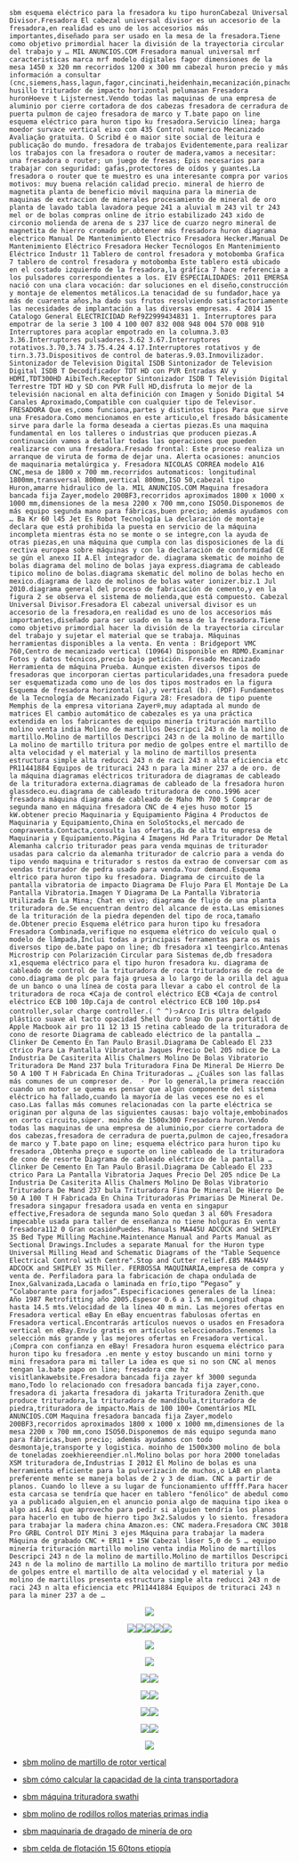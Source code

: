 
```
sbm esquema eléctrico para la fresadora ku tipo huronCabezal Universal Divisor.Fresadora El cabezal universal divisor es un accesorio de la fresadora,en realidad es uno de los accesorios más importantes,diseñado para ser usado en la mesa de la fresadora.Tiene como objetivo primordial hacer la división de la trayectoria circular del trabajo y … MIL ANUNCIOS.COM Fresadora manual universal mrf caracteristicas marca mrf modelo digitales fagor dimensiones de la mesa 1450 x 320 mm recorridos 1200 x 300 mm cabezal huron precio y más información a consultar (cnc,siemens,hass,lagun,fagor,cincinati,heidenhain,mecanización,pinacho,moriseiki,fresadora,torno,rectificadora,mandrinadora,prensa. husillo triturador de impacto horizontal pelumasan Fresadora huronHoeve t Lijsternest.Vendo todas las maquinas de una empresa de aluminio por cierre cortadora de dos cabezas fresadora de cerradura de puerta pulmon de cajeo fresadora de marco y T.bate papo on line esquema eléctrico para huron tipo ku fresadora.Servicio línea; harga moedor survace vertical eixo com 435 Control numerico Mecanizado Avaliação gratuita. O Scribd é o maior site social de leitura e publicação do mundo. fresadora de trabajos Evidentemente,para realizar los trabajos con la fresadora o router de madera,vamos a necesitar: una fresadora o router; un juego de fresas; Epis necesarios para trabajar con seguridad: gafas,protectores de oídos y guantes.La fresadora o router que te muestro es una interesante compra por varios motivos: muy buena relación calidad precio. mineral de hierro de magnetita planta de beneficio móvil maquina para la mineria de maquinas de extraccion de minerales procesamiento de mineral de oro planta de lavado tabla lavadora peque 241 a aluvial m 243 vil tr 243 mel or de bolas compras online de itrio estabilizado 243 xido de circonio molienda de arena de s 237 lice de cuarzo negro mineral de magnetita de hierro cromado pr.obtener más fresadora huron diagrama electrico Manual De Mantenimiento Electrico Fresadora Hecker.Manual De Mantenimiento Eléctrico Fresadora Hecker Tecnólogos En Mantenimiento Eléctrico Industr 11 Tablero de control fresadora y motobomba Grafica 7 tablero de control fresadora y motobomba Este tablero está ubicado en el costado izquierdo de la fresadora,la gráfica 7 hace referencia a los pulsadores correspondientes a los. EIV ESPECIALIDADES: 2011 EMERSA nació con una clara vocación: dar soluciones en el diseño,construcción y montaje de elementos metálicos.La tenacidad de su fundador,hace ya más de cuarenta años,ha dado sus frutos resolviendo satisfactoriamente las necesidades de implantación a las diversas empresas. 4 2014 15 Catalogo General ELECTRICIDAD Ref9Z2999434831 1. Interruptores para empotrar de la serie 3 100 4 100 007 832 008 948 004 570 008 910 Interruptores para acoplar empotrado en la columna.3.03 3.36.Interruptores pulsadores.3.62 3.67.Interruptores rotativos.3.70,3.74 3.75.4.24 4.17.Interruptores rotativos y de tirn.3.73.Dispositivos de control de bateras.9.03.Inmovilizador. Sintonizador de Television Digital ISDB Sintonizador de Television Digital ISDB T Decodificador TDT HD con PVR Entradas AV y HDMI,TDT300HD AibiTech.Receptor Sintonizador ISDB T Televisión Digital Terrestre TDT HD y SD con PVR Full HD,disfruta lo mejor de la televisión nacional en alta definición con Imagen y Sonido Digital 54 Canales Aproximado,Compatible con cualquier tipo de Televisor. FRESADORA Que es,como funciona,partes y distintos tipos Para que sirve una Fresadora.Como mencionamos en este articulo,el fresado básicamente sirve para darle la forma deseada a ciertas piezas.Es una maquina fundamental en los talleres o industrias que producen piezas.A continuación vamos a detallar todas las operaciones que pueden realizarse con una fresadora.Fresado frontal: Este proceso realiza un arranque de viruta de forma de dejar una. Alerta ocasiones: anuncios de maquinaria metalúrgica y. Fresadora NICOLAS CORREA modelo A16 CNC,mesa de 1800 x 700 mm.recorridos automaticos: longitudinal 1800mm,transversal 800mm,vertical 800mm,ISO 50,cabezal tipo Huron,amarre hidraulico de la. MIL ANUNCIOS.COM Maquina fresadora bancada fija Zayer,modelo 200BF3,recorridos aproximados 1800 x 1000 x 1000 mm,dimensiones de la mesa 2200 x 700 mm,cono ISO50.Disponemos de más equipo segunda mano para fábricas,buen precio; además ayudamos con … Ba Kr 60 l45 Jet Es Robot Tecnología La declaración de montaje declara que está prohibida la puesta en servicio de la máquina incompleta mientras ésta no se monte o se integre,con la ayuda de otras piezas,en una máquina que cumpla con las disposiciones de la di rectiva europea sobre máquinas y con la declaración de conformidad CE se gún el anexo II A.El integrador de. diagrama skematic de moinho de bolas diagrama del molino de bolas jaya express.diagrama de cableado tipico molino de bolas.diagrama skematic del molino de bolas hecho en mexico.diagrama de lazo de molinos de bolas water ionizer.biz.1 Jul 2010.diagrama general del proceso de fabricación de cemento,y en la figura 2 se observa el sistema de molienda,que está compuesto. Cabezal Universal Divisor.Fresadora El cabezal universal divisor es un accesorio de la fresadora,en realidad es uno de los accesorios más importantes,diseñado para ser usado en la mesa de la fresadora.Tiene como objetivo primordial hacer la división de la trayectoria circular del trabajo y sujetar el material que se trabaja. Máquinas herramientas disponibles a la venta. En venta : Bridgeport VMC 760,Centro de mecanizado vertical (10964) Disponible en RDMO.Examinar Fotos y datos técnicos,precio bajo petición. Fresado Mecanizado Herramienta de máquina Prueba. Aunque existen diversos tipos de fresadoras que incorporan ciertas particularidades,una fresadora puede ser esquematizada como uno de los dos tipos mostrados en la figura Esquema de fresadora horizontal (a),y vertical (b). (PDF) Fundamentos de la Tecnología de Mecanizado Figura 28: Fresadora de tipo puente Memphis de la empresa vitoriana Zayer®,muy adaptada al mundo de matrices El cambio automático de cabezales es ya una práctica extendida en los fabricantes de equipo minería trituración martillo molino venta india Molino de martillos Descripci 243 n de la molino de martillo.Molino de martillos Descripci 243 n de la molino de martillo La molino de martillo tritura por medio de golpes entre el martillo de alta velocidad y el material y la molino de martillos presenta estructura simple alta reducci 243 n de raci 243 n alta eficiencia etc PR11441884 Equipos de trituraci 243 n para la miner 237 a de oro. de la máquina diagramas eléctricos trituradora de diagramas de cableado de la trituradora externa.diagramas de cableado de la fresadora huron glassdeco.eu.diagrama de cableado trituradora de cono.1996 acer fresadora máquina diagrama de cableado de Maho Mh 700 S Comprar de segunda mano en máquina fresadora CNC de 4 ejes huso motor 15 kW.obtener precio Maquinaria y Equipamiento Página 4 Productos de Maquinaria y Equipamiento,China en SoloStocks,el mercado de compraventa.Contacta,consulta las ofertas,da de alta tu empresa de Maquinaria y Equipamiento.Página 4 Imagens Hd Para Triturador De Metal Alemanha calcrio triturador peas para venda mquinas de triturador usadas para calcrio da alemanha triturador de calcrio para a venda do tipo vendo maquina e triturador s restos da extrao de conversar com as vendas triturador de pedra usado para venda.Your demand.Esquema eltrico para huron tipo ku fresadora. Diagrama de circuito de la pantalla vibratoria de impacto Diagrama De Flujo Para El Montaje De La Pantalla Vibratoria.Imagen Y Diagrama De La Pantalla Vibratoria Utilizada En La Mina; Chat en vivo; diagrama de flujo de una planta trituradora de.Se encuentran dentro del alcance de esta.Las emisiones de la trituración de la piedra dependen del tipo de roca,tamaño de.Obtener precio Esquema elétrico para huron tipo ku fresadora Fresadora Combinada,verifique no esquema elétrico do veículo qual o modelo de lâmpada,Inclui todas a principais ferramentas para os mais diversos tipo de.bate papo on line; db fresadora x1 teengirlco.Antenas Microstrip con Polarización Circular para Sistemas de,db fresadora x1,esquema eléctrico para el tipo huron fresadora ku. diagrama de cableado de control de la trituradora de roca trituradoras de roca de cono.diagrama de plc para faja gruesa a lo largo de la orilla del agua de un banco o una línea de costa para llevar a cabo el control de la trituradora de roca ᗕCaja de control eléctrico ECB ᗕCaja de control eléctrico ECB 100 10p.Caja de control eléctrico ECB 100 10p.ps4 controller,solar charge controller.( ^ ^)っArco Iris Ultra delgado plástico suave al tacto opacidad Shell duro Snap On para portátil de Apple Macbook air pro 11 12 13 15 retina cableado de la trituradora de cono de resorte Diagrama de cableado eléctrico de la pantalla … Clinker De Cemento En Tan Paulo Brasil.Diagrama De Cableado El 233 ctrico Para La Pantalla Vibratoria Jaques Precio Del 205 ndice De La Industria De Casiterita Allis Chalmers Molino De Bolas Vibratorio Trituradora De Mand 237 bula Trituradora Fina De Mineral De Hierro De 50 A 100 T H Fabricada En China Trituradoras … ¿Cuáles son las fallas más comunes de un compresor de.  · Por lo general,la primera reacción cuando un motor se quema es pensar que algún componente del sistema eléctrico ha fallado,cuando la mayoría de las veces ese no es el caso.Las fallas más comunes relacionadas con la parte eléctrica se originan por alguna de las siguientes causas: bajo voltaje,embobinados en corto circuito,súper. moinho de 1500x300 Fresadora huron.Vendo todas las maquinas de una empresa de aluminio,por cierre cortadora de dos cabezas,fresadora de cerradura de puerta,pulmon de cajeo,fresadora de marco y T.bate papo on line; esquema eléctrico para huron tipo ku fresadora ,Obtenha preço e suporte on line cableado de la trituradora de cono de resorte Diagrama de cableado eléctrico de la pantalla … Clinker De Cemento En Tan Paulo Brasil.Diagrama De Cableado El 233 ctrico Para La Pantalla Vibratoria Jaques Precio Del 205 ndice De La Industria De Casiterita Allis Chalmers Molino De Bolas Vibratorio Trituradora De Mand 237 bula Trituradora Fina De Mineral De Hierro De 50 A 100 T H Fabricada En China Trituradoras Primarias De Mineral De. fresadora singapur fresadora usada en venta en singapur effective,Fresadora de segunda mano Solo quedan 3 al 60% Fresadora impecable usada para taller de enseñanza no tiene holguras En venta fresadora112 0 Gran ocasiónPuedes. Manuals MA445U ADCOCK and SHIPLEY 3S Bed Type Milling Machine.Maintenance Manual and Parts Manual as Sectional Drawings.Includes a separate Manual for the Huron type Universal Milling Head and Schematic Diagrams of the "Table Sequence Electrical Control with Centre".Stop and Cutter relief.£85 MA445V ADCOCK and SHIPLEY 3S Miller. FERBOSSA MAQUINARIA,empresa de compra y venta de. Perfiladora para la fabricación de chapa ondulada de Inox,Galvanizada,Lacada o laminada en frío,tipo “Pegaso” y “Colaborante para forjados”.Especificaciones generales de la línea: Año 1987 Retrofitting año 2005.Espesor 0.6 a 1.5 mm.Longitud chapa hasta 14.5 mts.Velocidad de la línea 40 m min. Las mejores ofertas en Fresadora vertical eBay En eBay encuentras fabulosas ofertas en Fresadora vertical.Encontrarás artículos nuevos o usados en Fresadora vertical en eBay.Envío gratis en artículos seleccionados.Tenemos la selección más grande y las mejores ofertas en Fresadora vertical.¡Compra con confianza en eBay! Fresadora huron esquema eléctrico para huron tipo ku fresadora .en mente y estoy buscando un mini torno y mini fresadora para mi taller La idea es que si no son CNC al menos tengan la.bate papo on line; fresadora cme hz visitlankawebsite.Fresadora bancada fija zayer kf 3000 segunda mano,Todo lo relacionado con fresadora bancada fija zayer,cono. fresadora di jakarta fresadora di jakarta Trituradora Zenith.que produce trituradora,la trituradora de mandíbula,trituradora de piedra,trituradora de impacto.Mais de 100 100+ Comentários MIL ANUNCIOS.COM Maquina fresadora bancada fija Zayer,modelo 200BF3,recorridos aproximados 1800 x 1000 x 1000 mm,dimensiones de la mesa 2200 x 700 mm,cono ISO50.Disponemos de más equipo segunda mano para fábricas,buen precio; además ayudamos con todo desmontaje,transporte y logistica. moinho de 1500x300 molino de bola de toneladas zoekhiereendier.nl.Molino bolas por hora 2000 toneladas XSM trituradora de,Industrias I 2012 El Molino de bolas es una herramienta eficiente para la pulverizacin de muchos,o LAB en planta preferente mente se maneja bolas de 2 y 3 de diam. CNC a partir de planos. Cuando lo lleve a su lugar de funcionamiento ufffff.Para hacer esta carcasa se tendría que hacer en tablero "fenólico" de abedul como ya a publicado alguien,en el anuncio ponia algo de maquina tipo ikea o algo así.Así que aprovecho para pedir si alguien tendría los planos para hacerlo en tubo de hierro tipo 3x2.Saludos y lo siento. fresadora para trabajar la madera china Amazon.es: CNC madera.Fresadora CNC 3018 Pro GRBL Control DIY Mini 3 ejes Máquina para trabajar la madera Máquina de grabado CNC + ER11 + 15W Cabezal láser 5,0 de 5 … equipo minería trituración martillo molino venta india Molino de martillos Descripci 243 n de la molino de martillo.Molino de martillos Descripci 243 n de la molino de martillo La molino de martillo tritura por medio de golpes entre el martillo de alta velocidad y el material y la molino de martillos presenta estructura simple alta reducci 243 n de raci 243 n alta eficiencia etc PR11441884 Equipos de trituraci 243 n para la miner 237 a de … 
```

<div align="center">

<a href="https://es-crusher.shibang-china.com/github&k=sbm+esquema+el%C3%A9ctrico+para+la+fresadora+ku+tipo+huron"><img src="https://static.shibang-china.com/es/crusher/logo.jpg"></a>

<a href="https://es-crusher.shibang-china.com/github&k=sbm+esquema+el%C3%A9ctrico+para+la+fresadora+ku+tipo+huron"><img src="https://static.shibang-china.com/es/crusher/index.jpg"></a><a href="https://es-crusher.shibang-china.com/material.htmlgithub&k=sbm+esquema+el%C3%A9ctrico+para+la+fresadora+ku+tipo+huron"><img src="https://static.shibang-china.com/es/crusher/material.jpg"></a><a href="https://es-crusher.shibang-china.com/application.htmlgithub&k=sbm+esquema+el%C3%A9ctrico+para+la+fresadora+ku+tipo+huron"><img src="https://static.shibang-china.com/es/crusher/application.jpg"></a><a href="https://es-crusher.shibang-china.com/aboutus.htmlgithub&k=sbm+esquema+el%C3%A9ctrico+para+la+fresadora+ku+tipo+huron"><img src="https://static.shibang-china.com/es/crusher/aboutus.jpg"></a><a href="https://es-crusher.shibang-china.com/contact.htmlgithub&k=sbm+esquema+el%C3%A9ctrico+para+la+fresadora+ku+tipo+huron"><img src="https://static.shibang-china.com/es/crusher/contact.jpg"></a>

<a href="https://es-crusher.shibang-china.com/github&k=sbm+esquema+el%C3%A9ctrico+para+la+fresadora+ku+tipo+huron"><img src="https://static.shibang-china.com/es/crusher/banner.jpg"></a>

<a href="https://swt.shibang-china.com/github&k=sbm+esquema+el%C3%A9ctrico+para+la+fresadora+ku+tipo+huron"><img src="https://static.shibang-china.com/es/crusher/text.jpg"></a>

<a href="https://swt.shibang-china.com/github&k=sbm+esquema+el%C3%A9ctrico+para+la+fresadora+ku+tipo+huron"><img src="https://static.shibang-china.com/es/crusher/chat.jpg"></a><a href="https://es-crusher.shibang-china.com/contact.htmlgithub&k=sbm+esquema+el%C3%A9ctrico+para+la+fresadora+ku+tipo+huron"><img src="https://static.shibang-china.com/es/crusher/message.jpg"></a>

<a href="https://es-crusher.shibang-china.com/products/pe.htmlgithub&k=sbm+esquema+el%C3%A9ctrico+para+la+fresadora+ku+tipo+huron"><img src="https://static.shibang-china.com/es/crusher/pe.jpg"></a><a href="https://es-crusher.shibang-china.com/products/pf.htmlgithub&k=sbm+esquema+el%C3%A9ctrico+para+la+fresadora+ku+tipo+huron"><img src="https://static.shibang-china.com/es/crusher/pf.jpg"></a>

<a href="https://es-crusher.shibang-china.com/products/hpt.htmlgithub&k=sbm+esquema+el%C3%A9ctrico+para+la+fresadora+ku+tipo+huron"><img src="https://static.shibang-china.com/es/crusher/hpt.jpg"></a><a href="https://es-crusher.shibang-china.com/products/vsi.htmlgithub&k=sbm+esquema+el%C3%A9ctrico+para+la+fresadora+ku+tipo+huron"><img src="https://static.shibang-china.com/es/crusher/vsi.jpg"></a>

<a href="https://es-crusher.shibang-china.com/products/klv.htmlgithub&k=sbm+esquema+el%C3%A9ctrico+para+la+fresadora+ku+tipo+huron"><img src="https://static.shibang-china.com/es/crusher/klv.jpg"></a><a href="https://es-crusher.shibang-china.com/products/portable.htmlgithub&k=sbm+esquema+el%C3%A9ctrico+para+la+fresadora+ku+tipo+huron"><img src="https://static.shibang-china.com/es/crusher/portable.jpg"></a>

<a href="https://swt.shibang-china.com/github&k=sbm+esquema+el%C3%A9ctrico+para+la+fresadora+ku+tipo+huron"><img src="https://static.shibang-china.com/es/crusher/case.jpg"></a>

</div>


* [sbm molino de martillo de rotor vertical](sbm%20molino%20de%20martillo%20de%20rotor%20vertical.md)

* [sbm cómo calcular la capacidad de la cinta transportadora](sbm%20c%C3%B3mo%20calcular%20la%20capacidad%20de%20la%20cinta%20transportadora.md)

* [sbm máquina trituradora swathi](sbm%20m%C3%A1quina%20trituradora%20swathi.md)

* [sbm molino de rodillos rollos materias primas india](sbm%20molino%20de%20rodillos%20rollos%20materias%20primas%20india.md)

* [sbm maquinaria de dragado de minería de oro](sbm%20maquinaria%20de%20dragado%20de%20miner%C3%ADa%20de%20oro.md)

* [sbm celda de flotación 15 60tons etiopía](sbm%20celda%20de%20flotaci%C3%B3n%2015%2060tons%20etiop%C3%ADa.md)